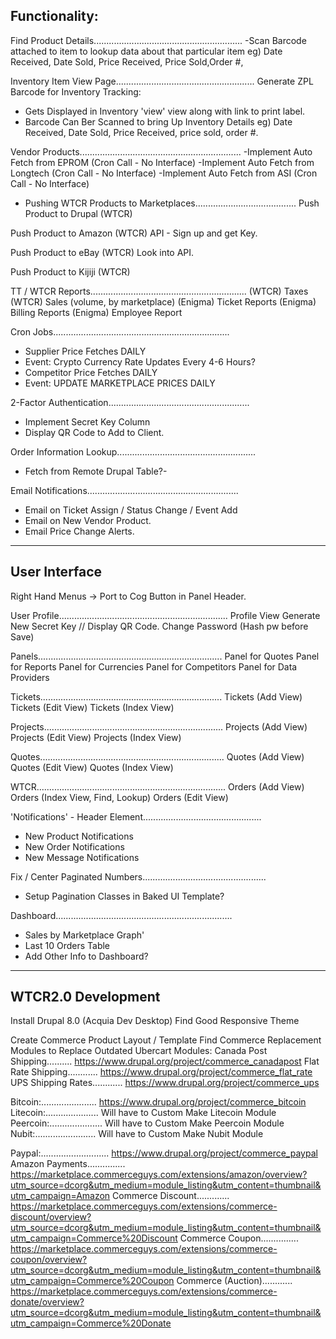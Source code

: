 Functionality:
-------------------------------------------------------------------------------    
Find Product Details...........................................................
-Scan Barcode attached to item to lookup data about that particular item
eg) Date Received, Date Sold, Price Received, Price Sold,Order #, 
       
Inventory Item View Page.......................................................
Generate ZPL Barcode for Inventory Tracking:
- Gets Displayed in Inventory 'view' view along with link to print label.
- Barcode Can Ber Scanned to bring Up Inventory Details
eg) Date Received, Date Sold, Price Received, price sold, order #.

Vendor Products................................................................
-Implement Auto Fetch from EPROM		        (Cron Call - No Interface)
-Implement Auto Fetch from Longtech			    (Cron Call - No Interface)
-Implement Auto Fetch from ASI 				    (Cron Call - No Interface)
	
- Pushing WTCR Products to Marketplaces........................................
Push Product to Drupal (WTCR)

Push Product to Amazon (WTCR)
    API - Sign up and get Key.

Push Product to eBay (WTCR)
    Look into API.

Push Product to Kijiji (WTCR)

TT / WTCR Reports..............................................................
(WTCR) Taxes
(WTCR) Sales (volume, by marketplace)
(Enigma) Ticket Reports
(Enigma) Billing Reports
(Enigma) Employee Report

Cron Jobs......................................................................
- Supplier Price Fetches                        DAILY
- Event: Crypto Currency Rate Updates           Every 4-6 Hours?
- Competitor Price Fetches                      DAILY
- Event: UPDATE MARKETPLACE PRICES              DAILY
        
2-Factor Authentication........................................................
- Implement Secret Key Column
- Display QR Code to Add to Client. 

Order Information Lookup.......................................................
- Fetch from Remote Drupal Table?- 

Email Notifications............................................................
- Email on Ticket Assign / Status Change / Event Add
- Email on New Vendor Product. 
- Email Price Change Alerts. 
        
       
-------------------------------------------------------------------------------
User Interface
-------------------------------------------------------------------------------
Right Hand Menus -> Port to Cog Button in Panel Header.

User Profile...................................................................
Profile View
Generate New Secret Key // Display QR Code.
Change Password (Hash pw before Save)

Panels.........................................................................
Panel for Quotes
Panel for Reports
Panel for Currencies
Panel for Competitors
Panel for Data Providers

Tickets........................................................................
Tickets (Add View)
Tickets (Edit View)
Tickets (Index View)

Projects.......................................................................
Projects (Add View)
Projects (Edit View)
Projects (Index View)

Quotes.........................................................................
Quotes (Add View)
Quotes (Edit View)
Quotes (Index View)

WTCR...........................................................................
Orders (Add View)
Orders (Index View, Find, Lookup)
Orders (Edit View)
    
'Notifications' - Header Element...............................................
- New Product Notifications
- New Order Notifications
- New Message Notifications
    
Fix / Center Paginated Numbers.................................................
- Setup Pagination Classes in Baked UI Template?

Dashboard......................................................................
- Sales by Marketplace Graph'
- Last 10 Orders Table
- Add Other Info to Dashboard?    
   
-------------------------------------------------------------------------------      
WTCR2.0 Development
-------------------------------------------------------------------------------
Install Drupal 8.0 (Acquia Dev Desktop)
Find Good Responsive Theme

Create Commerce Product Layout / Template
Find Commerce Replacement Modules to Replace Outdated Ubercart Modules:
Canada Post Shipping.......... 
https://www.drupal.org/project/commerce_canadapost
Flat Rate Shipping............ 
https://www.drupal.org/project/commerce_flat_rate
UPS Shipping Rates............ 
https://www.drupal.org/project/commerce_ups

Bitcoin:...................... 
https://www.drupal.org/project/commerce_bitcoin
Litecoin:..................... 
Will have to Custom Make Litecoin Module
Peercoin:..................... 
Will have to Custom Make Peercoin Module
Nubit:........................ 
Will have to Custom Make Nubit Module

Paypal:........................... 
https://www.drupal.org/project/commerce_paypal 
Amazon Payments............... 
https://marketplace.commerceguys.com/extensions/amazon/overview?utm_source=dcorg&utm_medium=module_listing&utm_content=thumbnail&utm_campaign=Amazon
Commerce Discount............. 
https://marketplace.commerceguys.com/extensions/commerce-discount/overview?utm_source=dcorg&utm_medium=module_listing&utm_content=thumbnail&utm_campaign=Commerce%20Discount
Commerce Coupon............... 
https://marketplace.commerceguys.com/extensions/commerce-coupon/overview?utm_source=dcorg&utm_medium=module_listing&utm_content=thumbnail&utm_campaign=Commerce%20Coupon
Commerce (Auction)............
https://marketplace.commerceguys.com/extensions/commerce-donate/overview?utm_source=dcorg&utm_medium=module_listing&utm_content=thumbnail&utm_campaign=Commerce%20Donate